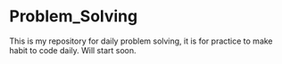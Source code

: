 # Problem_Solving
This is my repository for daily problem solving, it is for practice to make habit to code daily.
Will start soon.
